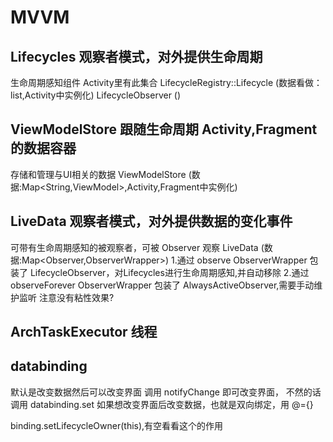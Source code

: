 # MVVM

## Lifecycles 观察者模式，对外提供生命周期
生命周期感知组件 Activity里有此集合
LifecycleRegistry::Lifecycle (数据看做：list<LifecycleObserver>,Activity中实例化)
LifecycleObserver ()

## ViewModelStore 跟随生命周期 Activity,Fragment 的数据容器
存储和管理与UI相关的数据
ViewModelStore (数据:Map<String,ViewModel>,Activity,Fragment中实例化)

## LiveData 观察者模式，对外提供数据的变化事件
可带有生命周期感知的被观察者，可被 Observer 观察
LiveData (数据:Map<Observer,ObserverWrapper>)
1.通过 observe ObserverWrapper 包装了 LifecycleObserver，对Lifecycles进行生命周期感知,并自动移除
2.通过 observeForever ObserverWrapper 包装了 AlwaysActiveObserver,需要手动维护监听
注意没有粘性效果?

## ArchTaskExecutor 线程


## databinding
默认是改变数据然后可以改变界面
调用 notifyChange 即可改变界面，
不然的话调用 databinding.set
如果想改变界面后改变数据，也就是双向绑定，用 @={}

binding.setLifecycleOwner(this),有空看看这个的作用